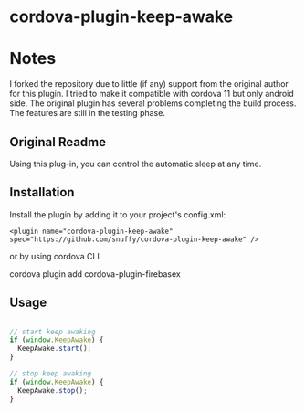 # cordova-plugin-keep-awake

# Notes

I forked the repository due to little (if any) support from the original author for this plugin.
I tried to make it compatible with cordova 11 but only android side.
The original plugin has several problems completing the build process. The features are still in the testing phase.

## Original Readme

Using this plug-in, you can control the automatic sleep at any time.

## Installation

Install the plugin by adding it to your project's config.xml:

```
<plugin name="cordova-plugin-keep-awake" spec="https://github.com/snuffy/cordova-plugin-keep-awake" />
```

or by using cordova CLI

cordova plugin add cordova-plugin-firebasex


## Usage

```js

// start keep awaking
if (window.KeepAwake) {
  KeepAwake.start();
}

// stop keep awaking
if (window.KeepAwake) {
  KeepAwake.stop();
}
```
